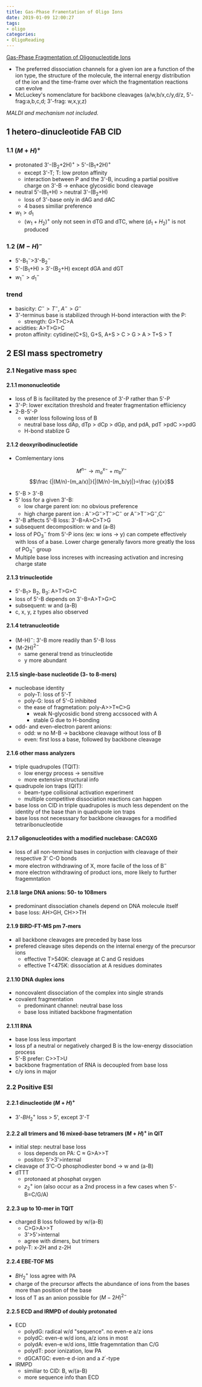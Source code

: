 ```yaml
---
title: Gas-Phase Framentation of Oligo Ions
date: 2019-01-09 12:00:27
tags:
- oligo
categories:
- OligoReading
---
```

 [Gas-Phase Fragmentation of Oligonucleotide Ions](https://www.sciencedirect.com/science/article/pii/S1387380604003264?via%3Dihub)

- The preferred dissociation channels for a given ion are a function of the ion type, the structure of the molecule, the internal energy distribution of the ion and the time-frame over which the fragmentation reactions can evolve
- McLuckey's nomenclature for backbone cleavages (a/w,b/x,c/y,d/z, 5'-frag:a,b,c,d; 3'-frag: w,x,y,z)

*MALDI and mechanism not included.*

## 1 hetero-dinucleotide FAB CID

### 1.1 $(M+H)^+$

- protonated 3'-(B$_2$+2H)$^+$ > 5'-(B$_1$+2H)$^+$
  - except 3'-T; T: low proton affinity
  - interaction between P and the 3'-B, incuding a partial positive charge on 3'-B $\rightarrow$ enhace glycosidic bond cleavage
- neutral 5'-(B$_1$+H) > neutral 3'-(B$_2$+H)
  - loss of 3'-base only in dAG and dAC
  - 4 bases similiar preference
- $w_1>d_1$
  - $(w_1+H_2)^+$ only not seen in dTG and dTC, where $(d_1+H_2)^+$ is not produced

### 1.2 $(M-H)^-$

- 5'-B$_1^-$>3'-B$_2^-$
- 5'-(B$_1$+H) > 3'-(B$_2$+H) except dGA and dGT
- $w_1^->d_1^-$

### trend
- basicity: $C^->T^-$, $A^->G^-$
- 3'-terminus base is stabilized through H-bond interaction with the P: 
  - strength: G>T>C>A
- acidities: A>T>G>C
- proton affinity: cytidine(C+S), G+S, A+S > C > G > A > T+S > T

## 2 ESI mass spectrometry

### 2.1 Negative mass spec

#### 2.1.1 mononucleotide

- loss of B is facilitated by the presence of 3'-P rather than 5'-P
- 3'-P: lower excitation threshold and freater fragmentation effiiciency
- 2-B-5'-P
  - water loss following loss of B
  - neutral base loss dAp, dTp > dCp > dGp, and pdA, pdT >pdC >>pdG
  - H-bond stablize G

#### 2.1.2 deoxyribodinucleotide

- Comlementary ions

$$M^{n-} \rightarrow m_a^{x-} + m_b^{y-}$$
$$\frac {|(M/n)-(m_a/x)|}{|(M/n)-(m_b/y)|}=\frac {y}{x}$$

- 5'-B > 3'-B
- 5' loss for a given 3'-B: 
  - low charge parent ion: no obvious preference
  - high charge parent ion : A$^-$>G$^-$>T$^-$>C$^-$ or A$^-$>T$^-$>G$^-$,C$^-$
- 3'-B affects 5'-B loss: 3'-B=A>C>T>G
- subsequent decomposition: w and (a-B)
- loss of PO$_3^-$ from 5'-P ions (ex: w ions $\rightarrow$ y) can compete effectively with loss of a base. Lower charge generally favors more greatly the loss of PO$_3^-$ group
- Multiple base loss increses with increasing activation and incresing charge state

#### 2.1.3 trinucleotide

- 5'-B$_1$> B$_2$, B$_3$: A>T>G>C
- loss of 5'-B depends on 3'-B=A>T>G>C
- subsequent: w and (a-B)
- c, x, y, z types also observed

#### 2.1.4 tetranucleotide

- (M-H)$^-$: 3'-B more readily than 5'-B loss
- (M-2H)$^{2-}$
  - same general trend as trinucleotide 
  - y more abundant

#### 2.1.5 single-base nucleotide (3- to 8-mers)

- nucleobase identity
  - poly-T: loss of 5'-T
  - poly-G: loss of 5'-G inhibited
  - the ease of fragmetation: poly-A>>T$\approx$C>G
    - weak N-glycosidic bond streng accssoced with A
    - stable G due to H-bonding
- odd- and even-electron parent anions:
  - odd: w no M-B $\rightarrow$ backbone cleavage without loss of B
  - even: first loss a base, followed by backbone cleavage

#### 2.1.6 other mass analyzers

- triple quadrupoles (TQIT):
  - low energy process $\rightarrow$ sensitive
  - more extensive structural info
- quadrupole ion traps (QIT):
  - beam-type collisional activation experiment
  - multiple competitive dissociation reactions can happen
- base loss on CID in triple quadrupoles is much less dependent on the identity of the base than in quadrupole ion traps
- base loss not necesssary for backbone cleavages for a modified tetraribonucleotide

#### 2.1.7 oligonucleotides with a modified nuclebase: CACGXG

- loss of all non-terminal bases in conjuction with cleavage of their respective 3' C-O bonds
- more electron withdrawing of X, more facile of the loss of B$^-$
- more electron withdrawing of product ions, more likely to further fragemntation

#### 2.1.8 large DNA anions: 50- to 108mers

- predominant dissociation chanels depend on DNA molecule itself
- base loss: AH>GH, CH>>TH

#### 2.1.9 BIRD-FT-MS pm 7-mers

- all backbone cleavages are preceded by base loss
- prefered cleavage sites depends on the internal energy of the precursor ions
  - effective T>540K: cleavage at C and G residues
  - effective T<475K: dissociation at A residues dominates

#### 2.1.10 DNA duplex ions

- noncovalent dissociation of the complex into single strands
- covalent fragmentation
  - predominant channel: neutral base loss
  - base loss initiated backbone fragmentation

#### 2.1.11 RNA

- base loss less important
- loss pf a neutral or negatively charged B is the low-energy dissociation process
- 5'-B prefer: C>>T>U
- backbone fragmentation of RNA is decoupled from base loss
- c/y ions in major

### 2.2 Positive ESI

#### 2.2.1 dinucleotide $(M+H)^+$

- 3'-$BH_2^+$ loss > 5', except 3'-T

#### 2.2.2 all trimers and 16 mixed-base tetramers $(M+H)^+$ in QIT

- initial step:  neutral base loss
  - loss depends on PA: C $\approx$ G>A>>T
  - positon: 5'>3'>internal
- cleavage of 3'C-O phosphodiester bond $\rightarrow$ w and (a-B)
- dTTT
  - protonaed at phosphat oxygen
  - $z_2^+$ ion (also occur as a 2nd process in a few cases when 5'-B=C/G/A)

#### 2.2.3 up to 10-mer in TQIT

- charged B loss followed by w/(a-B)
  - C>G>A>>T
  - 3'>5'>internal
  - agree with dimers, but trimers
- poly-T: x-2H and z-2H

#### 2.2.4 EBE-TOF MS

- $BH_2^+$ loss agree with PA
- charge of the precursor affects the abundance of ions from the bases more than position of the base
- loss of T as an anion possible for $(M-2H)^{2-}$

#### 2.2.5 ECD and IRMPD of doubly protonated

- ECD
  - polydG: radical w/d "sequence". no even-e a/z ions
  - polydC: even-e w/d ions, a/z ions in most
  - polydA: even-e w/d ions, little fragemntation than C/G
  - polydT: poor ionization, low PA
  - dGCATGC: even-e d-ion and a $z^\cdot$-type
- IRMPD
  - similiar to CID: B, w/(a-B)
  - more sequence info than ECD

